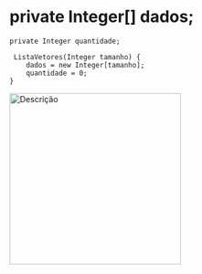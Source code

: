 

#    private Integer[] dados;
    private Integer quantidade;

     ListaVetores(Integer tamanho) {
        dados = new Integer[tamanho];
        quantidade = 0;
    }

<img src="images/minha-imagem.png" alt="Descrição" width="300">

